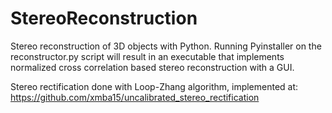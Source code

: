 # StereoReconstruction
Stereo reconstruction of 3D objects with Python. Running Pyinstaller on the reconstructor.py script will result in an executable that implements normalized cross correlation based stereo reconstruction with a GUI.

Stereo rectification done with Loop-Zhang algorithm, implemented at: https://github.com/xmba15/uncalibrated_stereo_rectification

